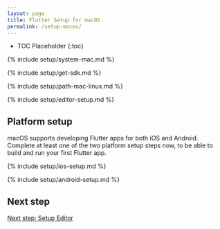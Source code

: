 ```yaml
---
layout: page
title: Flutter Setup for macOS
permalink: /setup-macos/
---
```


* TOC Placeholder
{:toc}

{% include setup/system-mac.md %}

{% include setup/get-sdk.md %} 

{% include setup/path-mac-linux.md %}

{% include setup/editor-setup.md %}

## Platform setup

macOS supports developing Flutter apps for both iOS and Android. Complete at
least one of the two platform setup steps now, to be able to build and run your
first Flutter app.

{% include setup/ios-setup.md %}

{% include setup/android-setup.md %}

## Next step

[Next step: Setup Editor](/get-started/setup-editor/)
